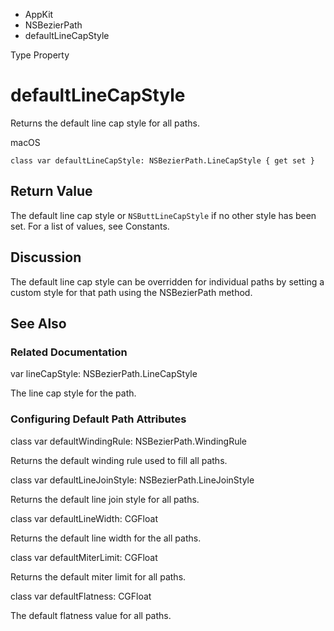 

- AppKit
- NSBezierPath
-  defaultLineCapStyle 

Type Property

# defaultLineCapStyle

Returns the default line cap style for all paths.

macOS

``` source
class var defaultLineCapStyle: NSBezierPath.LineCapStyle { get set }
```

## Return Value

The default line cap style or `NSButtLineCapStyle` if no other style has been set. For a list of values, see Constants.

## Discussion

The default line cap style can be overridden for individual paths by setting a custom style for that path using the NSBezierPath method.

## See Also

### Related Documentation

var lineCapStyle: NSBezierPath.LineCapStyle

The line cap style for the path.

### Configuring Default Path Attributes

class var defaultWindingRule: NSBezierPath.WindingRule

Returns the default winding rule used to fill all paths.

class var defaultLineJoinStyle: NSBezierPath.LineJoinStyle

Returns the default line join style for all paths.

class var defaultLineWidth: CGFloat

Returns the default line width for the all paths.

class var defaultMiterLimit: CGFloat

Returns the default miter limit for all paths.

class var defaultFlatness: CGFloat

The default flatness value for all paths.


